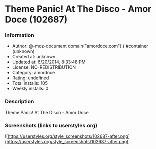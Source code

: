 # Theme Panic! At The Disco - Amor Doce (102687)

### Information
- Author: @-moz-document domain("amordoce.com") { #container (unknown)
- Created at: unknown
- Updated at: 6/20/2014, 8:33:48 PM
- License: NO-REDISTRIBUTION
- Category: amordoce
- Rating: undefined
- Total installs: 105
- Weekly installs: 0


### Description
Theme Panic! At The Disco - Amor Doce


### Screenshots (links to userstyles.org)
![https://userstyles.org/style_screenshots/102687-after.png](https://userstyles.org/style_screenshots/102687-after.png)


